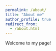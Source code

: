 ```yaml
---
permalink: /about/
title: "About me"
author_profile: true
redirect_from: 
  - /about.html
---
```


Welcome to my page!